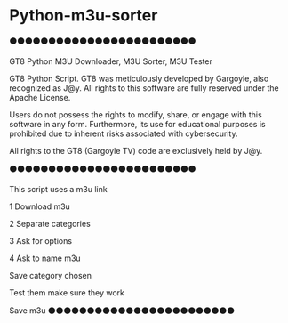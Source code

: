 # Python-m3u-sorter
⚫⚫⚫⚫⚫⚫⚫⚫⚫⚫⚫⚫⚫⚫⚫⚫⚫⚫⚫⚫⚫⚫⚫⚫

GT8
Python M3U Downloader, M3U Sorter, M3U Tester

GT8 Python Script.
GT8 was meticulously developed by Gargoyle,
also recognized as J@y. 
All rights to this software are fully reserved
under the Apache License.

Users do not possess the rights to modify,
share, or engage with this software in any form. 
Furthermore, its use for educational purposes is
prohibited due to inherent risks associated with cybersecurity.

All rights to the GT8 (Gargoyle TV) code are
exclusively held by J@y.

⚫⚫⚫⚫⚫⚫⚫⚫⚫⚫⚫⚫⚫⚫⚫⚫⚫⚫⚫⚫⚫⚫⚫⚫

This script uses a m3u link

1 Download m3u

2 Separate categories

3 Ask for options

4 Ask to name m3u

Save category chosen

Test them make sure they work

Save m3u
⚫⚫⚫⚫⚫⚫⚫⚫⚫⚫⚫⚫⚫⚫⚫⚫⚫⚫⚫⚫⚫⚫⚫⚫
